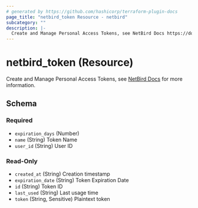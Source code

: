 ```yaml
---
# generated by https://github.com/hashicorp/terraform-plugin-docs
page_title: "netbird_token Resource - netbird"
subcategory: ""
description: |-
  Create and Manage Personal Access Tokens, see NetBird Docs https://docs.netbird.io/how-to/access-netbird-public-api#creating-an-access-token for more information.
---
```


# netbird_token (Resource)

Create and Manage Personal Access Tokens, see [NetBird Docs](https://docs.netbird.io/how-to/access-netbird-public-api#creating-an-access-token) for more information.



<!-- schema generated by tfplugindocs -->
## Schema

### Required

- `expiration_days` (Number)
- `name` (String) Token Name
- `user_id` (String) User ID

### Read-Only

- `created_at` (String) Creation timestamp
- `expiration_date` (String) Token Expiration Date
- `id` (String) Token ID
- `last_used` (String) Last usage time
- `token` (String, Sensitive) Plaintext token
